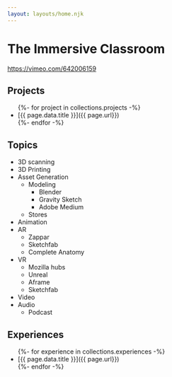 ```yaml
---
layout: layouts/home.njk
---
```


# The Immersive Classroom

https://vimeo.com/642006159

## Projects

<ul>
{%- for project in collections.projects -%}
  <li>[{{ page.data.title }}]({{ page.url}})</li>
{%- endfor -%}
</ul>

## Topics

- 3D scanning
- 3D Printing
- Asset Generation
  - Modeling
    - Blender
    - Gravity Sketch
    - Adobe Medium
  - Stores
- Animation
- AR
  - Zappar
  - Sketchfab
  - Complete Anatomy
- VR
  - Mozilla hubs
  - Unreal
  - Aframe
  - Sketchfab
- Video
- Audio
  - Podcast

## Experiences

  <ul>
{%- for experience in collections.experiences -%}
  <li>[{{ page.data.title }}]({{ page.url}})</li>
{%- endfor -%}
</ul>

